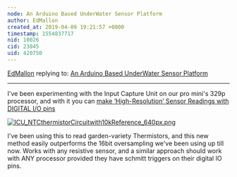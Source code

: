 ```yaml
---
node: An Arduino Based UnderWater Sensor Platform
author: EdMallon
created_at: 2019-04-09 19:21:57 +0000
timestamp: 1554837717
nid: 10026
cid: 23845
uid: 420750
---
```




[EdMallon](../profile/EdMallon) replying to: [An Arduino Based UnderWater Sensor Platform](../notes/EdMallon/02-11-2014/an-arduino-based-underwater-sensor-platform)

----
 I've been experimenting with the Input Capture Unit on our pro mini's 329p processor, and with it you can  [make ‘High-Resolution’ Sensor Readings with DIGITAL I/O pins](https://thecavepearlproject.org/2019/03/25/using-arduinos-input-capture-unit-for-high-resolution-sensor-readings/)

[![ICU_NTCthermistorCircuitwith10kReference_640px.png](/i/31359)](/i/31359?s=o)

I've been using this to read garden-variety Thermistors, and this new method easily outperforms the 16bit oversampling we've been using up till now.  Works with any resistive sensor, and a similar approach should work with ANY processor provided they have schmitt triggers on their digital IO pins.